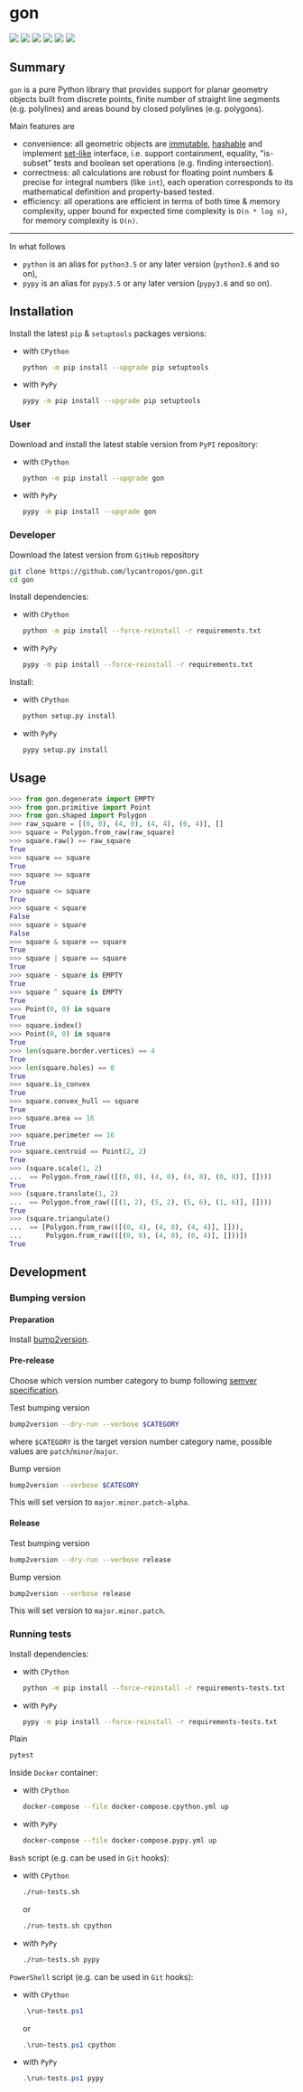 gon
===

[![](https://travis-ci.com/lycantropos/gon.svg?branch=master)](https://travis-ci.com/lycantropos/gon "Travis CI")
[![](https://dev.azure.com/lycantropos/gon/_apis/build/status/lycantropos.gon?branchName=master)](https://dev.azure.com/lycantropos/gon/_build/latest?definitionId=9&branchName=master "Azure Pipelines")
[![](https://readthedocs.org/projects/gon/badge/?version=latest)](https://gon.readthedocs.io/en/latest "Documentation")
[![](https://codecov.io/gh/lycantropos/gon/branch/master/graph/badge.svg)](https://codecov.io/gh/lycantropos/gon "Codecov")
[![](https://img.shields.io/github/license/lycantropos/gon.svg)](https://github.com/lycantropos/gon/blob/master/LICENSE "License")
[![](https://badge.fury.io/py/gon.svg)](https://badge.fury.io/py/gon "PyPI")

Summary
-------

`gon` is a pure Python library that provides support
for planar geometry objects built from discrete points,
finite number of straight line segments (e.g. polylines)
and areas bound by closed polylines (e.g. polygons).

Main features are
- convenience: all geometric objects
are [immutable](https://docs.python.org/3/glossary.html#term-immutable), 
[hashable](https://docs.python.org/3/glossary.html#term-hashable)
and implement [set-like](https://docs.python.org/3/library/collections.abc.html#collections.abc.Set) interface,
i.e. support containment, equality, "is-subset" tests
and boolean set operations (e.g. finding intersection).
- correctness: all calculations are robust for floating point numbers
& precise for integral numbers (like `int`),
each operation corresponds to its mathematical definition
and property-based tested.
- efficiency: all operations are efficient
in terms of both time & memory complexity,
upper bound for expected time complexity is `O(n * log n)`,
for memory complexity is `O(n)`.

---

In what follows
- `python` is an alias for `python3.5` or any later
version (`python3.6` and so on),
- `pypy` is an alias for `pypy3.5` or any later
version (`pypy3.6` and so on).

Installation
------------

Install the latest `pip` & `setuptools` packages versions:
- with `CPython`
  ```bash
  python -m pip install --upgrade pip setuptools
  ```
- with `PyPy`
  ```bash
  pypy -m pip install --upgrade pip setuptools
  ```

### User

Download and install the latest stable version from `PyPI` repository:
- with `CPython`
  ```bash
  python -m pip install --upgrade gon
  ```
- with `PyPy`
  ```bash
  pypy -m pip install --upgrade gon
  ```

### Developer

Download the latest version from `GitHub` repository
```bash
git clone https://github.com/lycantropos/gon.git
cd gon
```

Install dependencies:
- with `CPython`
  ```bash
  python -m pip install --force-reinstall -r requirements.txt
  ```
- with `PyPy`
  ```bash
  pypy -m pip install --force-reinstall -r requirements.txt
  ```

Install:
- with `CPython`
  ```bash
  python setup.py install
  ```
- with `PyPy`
  ```bash
  pypy setup.py install
  ```

Usage
-----

```python
>>> from gon.degenerate import EMPTY
>>> from gon.primitive import Point
>>> from gon.shaped import Polygon
>>> raw_square = [(0, 0), (4, 0), (4, 4), (0, 4)], []
>>> square = Polygon.from_raw(raw_square)
>>> square.raw() == raw_square
True
>>> square == square
True
>>> square >= square
True
>>> square <= square
True
>>> square < square
False
>>> square > square
False
>>> square & square == square
True
>>> square | square == square
True
>>> square - square is EMPTY
True
>>> square ^ square is EMPTY
True
>>> Point(0, 0) in square
True
>>> square.index()
>>> Point(0, 0) in square
True
>>> len(square.border.vertices) == 4
True
>>> len(square.holes) == 0
True
>>> square.is_convex
True
>>> square.convex_hull == square
True
>>> square.area == 16
True
>>> square.perimeter == 16
True
>>> square.centroid == Point(2, 2)
True
>>> (square.scale(1, 2)
...  == Polygon.from_raw(([(0, 0), (4, 0), (4, 8), (0, 8)], [])))
True
>>> (square.translate(1, 2)
...  == Polygon.from_raw(([(1, 2), (5, 2), (5, 6), (1, 6)], [])))
True
>>> (square.triangulate()
...  == [Polygon.from_raw(([(0, 4), (4, 0), (4, 4)], [])), 
...      Polygon.from_raw(([(0, 0), (4, 0), (0, 4)], []))])
True

```

Development
-----------

### Bumping version

#### Preparation

Install
[bump2version](https://github.com/c4urself/bump2version#installation).

#### Pre-release

Choose which version number category to bump following [semver
specification](http://semver.org/).

Test bumping version
```bash
bump2version --dry-run --verbose $CATEGORY
```

where `$CATEGORY` is the target version number category name, possible
values are `patch`/`minor`/`major`.

Bump version
```bash
bump2version --verbose $CATEGORY
```

This will set version to `major.minor.patch-alpha`. 

#### Release

Test bumping version
```bash
bump2version --dry-run --verbose release
```

Bump version
```bash
bump2version --verbose release
```

This will set version to `major.minor.patch`.

### Running tests

Install dependencies:
- with `CPython`
  ```bash
  python -m pip install --force-reinstall -r requirements-tests.txt
  ```
- with `PyPy`
  ```bash
  pypy -m pip install --force-reinstall -r requirements-tests.txt
  ```

Plain
```bash
pytest
```

Inside `Docker` container:
- with `CPython`
  ```bash
  docker-compose --file docker-compose.cpython.yml up
  ```
- with `PyPy`
  ```bash
  docker-compose --file docker-compose.pypy.yml up
  ```

`Bash` script (e.g. can be used in `Git` hooks):
- with `CPython`
  ```bash
  ./run-tests.sh
  ```
  or
  ```bash
  ./run-tests.sh cpython
  ```

- with `PyPy`
  ```bash
  ./run-tests.sh pypy
  ```

`PowerShell` script (e.g. can be used in `Git` hooks):
- with `CPython`
  ```powershell
  .\run-tests.ps1
  ```
  or
  ```powershell
  .\run-tests.ps1 cpython
  ```
- with `PyPy`
  ```powershell
  .\run-tests.ps1 pypy
  ```
